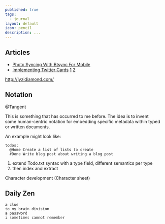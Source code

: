 ```yaml
---
published: true
tags: 
  - journal
layout: default
icon: pencil
description: ...
---
```


## Articles

 - [Photo Syncing With Btsync For Mobile](http://localhost:4000/2013/10/22/photo-syncing-with-btsync-for-mobile/)
 - [Implementing Twitter Cards]() [1](https://dev.twitter.com/docs/cards/types/app-card) [2](http://davidensinger.com/2013/04/supporting-twitter-cards-with-jekyll/)

http://lyzidiamond.com/

## Notation
@Tangent

This is something that has occurred to me before. The idea is to invent some human-centric notation for embedding specific metadata within typed or written documents.

An example might look like:

```
todos:
  @Home Create a list of lists to create
  #Done Write blog post about writing a blog post
```

1. extend Todo.txt syntax with a type field, different semantics per type
2. then index and extract

Character development (Character sheet)

## Daily Zen

    a clue
    to my brain division
    a password
    i sometimes cannot remember
